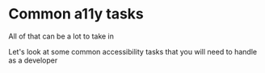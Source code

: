 # Common a11y tasks

All of that can be a lot to take in

Let's look at some common accessibility tasks that you will
need to handle as a developer
